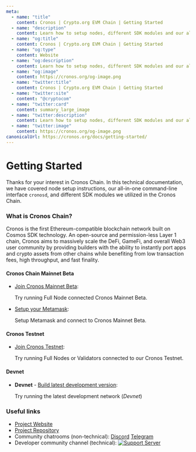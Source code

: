 ```yaml
---
meta:
  - name: "title"
    content: Cronos | Crypto.org EVM Chain | Getting Started
  - name: "description"
    content: Learn how to setup nodes, different SDK modules and our all-in-one command-line interface cronosd in this technical documentation.
  - name: "og:title"
    content: Cronos | Crypto.org EVM Chain | Getting Started
  - name: "og:type"
    content: Website
  - name: "og:description"
    content: Learn how to setup nodes, different SDK modules and our all-in-one command-line interface cronosd in this technical documentation.
  - name: "og:image"
    content: https://cronos.org/og-image.png
  - name: "twitter:title"
    content: Cronos | Crypto.org EVM Chain | Getting Started
  - name: "twitter:site"
    content: "@cryptocom"
  - name: "twitter:card"
    content: summary_large_image
  - name: "twitter:description"
    content: Learn how to setup nodes, different SDK modules and our all-in-one command-line interface cronosd in this technical documentation.
  - name: "twitter:image"
    content: https://cronos.org/og-image.png
canonicalUrl: https://cronos.org/docs/getting-started/
---
```


# Getting Started

Thanks for your interest in Cronos Chain. In this technical documentation, we have covered node setup instructions, our all-in-one command-line interface `cronosd`, and different SDK modules we utilized in the Cronos Chain.

### What is Cronos Chain?

Cronos is the first Ethereum-compatible blockchain network built on Cosmos SDK technology. An open-source and permission-less Layer 1 chain, Cronos aims to massively scale the DeFi, GameFi, and overall Web3 user community by providing builders with the ability to instantly port apps and crypto assets from other chains while benefiting from low transaction fees, high throughput, and fast finality.

#### Cronos Chain Mainnet Beta

- [Join Cronos Mainnet Beta](./cronos-mainnet.md):

  Try running Full Node connected Cronos Mainnet Beta.

- [Setup your Metamask](./metamask.md):

  Setup Metamask and connect to Cronos Mainnet Beta.

#### Cronos Testnet

- [Join Cronos Testnet](./cronos-testnet.md):

  Try running Full Nodes or Validators connected to our Cronos Testnet.

#### Devnet

- **Devnet** - [Build latest development version](./local-devnet.md):

  Try running the latest development network (_Devnet_)

### Useful links

 <!---TODO: UPDATE LINKS--->

- [Project Website](https://cronos.org)
- [Project Repository](https://github.com/crypto-org-chain/cronos)
- Community chatrooms (non-technical): [Discord](https://discord.gg/nsp9JTC) [Telegram](https://t.me/CryptoComOfficial)
- Developer community channel (technical): [![Support Server](https://img.shields.io/discord/783264383978569728.svg?color=7289da&label=Crypto.org Chain)](https://discord.gg/pahqHz26q4)

 <!---TODO: UPDATE LINKS--->
